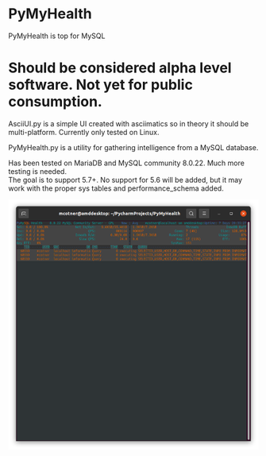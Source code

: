 # PyMyHealth
PyMyHealth is top for MySQL

# Should be considered alpha level software.  Not yet for public consumption.

AsciiUI.py is a simple UI created with asciimatics so in theory it should be multi-platform.  Currently only tested on Linux.

PyMyHealth.py is a utility for gathering intelligence from a MySQL database.

Has been tested on MariaDB and MySQL community 8.0.22.  Much more testing is needed.  
The goal is to support 5.7+.  No support for 5.6 will be added, 
but it may work with the proper sys tables and performance_schema added.

![Screenshot](screenshot-alpha01.png)
